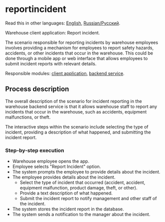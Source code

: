# reportincident

Read this in other languages: [English](reportincident.md), [Russian/Русский](reportincident.ru.md). 

Warehouse client application: Report incident.

The scenario responsible for reporting incidents by warehouse employees involves providing a mechanism for employees to report safety hazards, accidents, or other incidents that occur in the warehouse. 
This could be done through a mobile app or web interface that allows employees to submit incident reports with relevant details.

Responsible modules: [client application](../../frontend/warehouseclient.md), [backend service](../../backend/warehousebackend.md).

## Process description

The overall description of the scenario for incident reporting in the warehouse backend service is that it allows warehouse staff to report any incidents that occur in the warehouse, such as accidents, equipment malfunctions, or theft. 

The interactive steps within the scenario include selecting the type of incident, providing a description of what happened, and submitting the incident report. 

### Step-by-step execution

- Warehouse employee opens the app.
- Employee selects "Report Incident" option.
- The system prompts the employee to provide details about the incident.
- The employee provides details about the incident.
    - Select the type of incident that occurred (accident, accident, equipment malfunction, product damage, theft, or other).
    - Provide a text description of what happened.
    - Submit the incident report to notify management and other staff of the incident.
- The system stores the incident report in the database.
- The system sends a notification to the manager about the incident.
